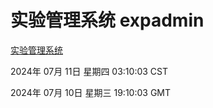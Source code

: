 # 实验管理系统 expadmin
[实验管理系统](http://219.139.197.160:56808/expadmin-782313d2-e1b1-4ea7-932e-3a55e6a1a4d0/)

2024年 07月 11日 星期四 03:10:03 CST

2024年 07月 10日 星期三 19:10:03 GMT
